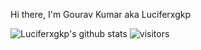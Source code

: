 Hi there, I'm Gourav Kumar aka Luciferxgkp

![Luciferxgkp's github stats](https://github-readme-stats.vercel.app/api?username=Luciferxgkp&show_icons=true&theme=radical&&count_private=true&include_all_commits=true&hide=issues,contribs)
![visitors](https://visitor-badge.glitch.me/badge?page_id=Luciferxgkp.Luciferxgkp)
